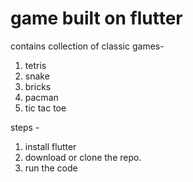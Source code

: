 # game built on flutter

contains collection of classic games-
1. tetris
2. snake
3. bricks
4. pacman
5. tic tac toe

steps - 
1. install flutter
2. download or clone the repo.
3. run the code

